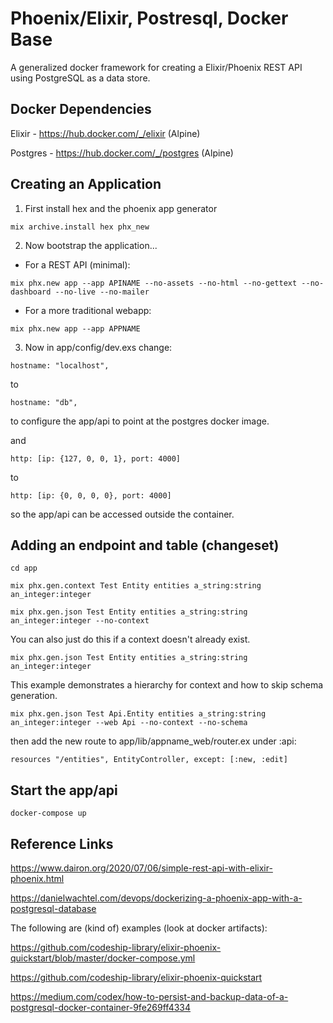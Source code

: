 # Phoenix/Elixir, Postresql, Docker Base

A generalized docker framework for creating a Elixir/Phoenix REST API using PostgreSQL as a data store.

## Docker Dependencies

Elixir - https://hub.docker.com/_/elixir (Alpine)

Postgres - https://hub.docker.com/_/postgres (Alpine)

## Creating an Application

1) First install hex and the phoenix app generator

`mix archive.install hex phx_new`

2) Now bootstrap the application...

- For a REST API (minimal):

`mix phx.new app --app APINAME --no-assets --no-html --no-gettext --no-dashboard --no-live --no-mailer`

- For a more traditional webapp:

`mix phx.new app --app APPNAME`

3) Now in app/config/dev.exs change:

  `hostname: "localhost",`

to

  `hostname: "db",`

to configure the app/api to point at the postgres docker image.

and

  `http: [ip: {127, 0, 0, 1}, port: 4000]`

to

  `http: [ip: {0, 0, 0, 0}, port: 4000]`

so the app/api can be accessed outside the container.

## Adding an endpoint and table (changeset)

`cd app`

`mix phx.gen.context Test Entity entities a_string:string an_integer:integer`

`mix phx.gen.json Test Entity entities a_string:string an_integer:integer --no-context`

You can also just do this if a context doesn't already exist.

`mix phx.gen.json Test Entity entities a_string:string an_integer:integer`

This example demonstrates a hierarchy for context and how to skip schema generation.

`mix phx.gen.json Test Api.Entity entities a_string:string an_integer:integer --web Api --no-context --no-schema`

then add the new route to app/lib/appname_web/router.ex under :api:

`resources "/entities", EntityController, except: [:new, :edit]`

## Start the app/api

`docker-compose up`

## Reference Links

https://www.dairon.org/2020/07/06/simple-rest-api-with-elixir-phoenix.html

https://danielwachtel.com/devops/dockerizing-a-phoenix-app-with-a-postgresql-database

The following are (kind of) examples (look at docker artifacts):

https://github.com/codeship-library/elixir-phoenix-quickstart/blob/master/docker-compose.yml

https://github.com/codeship-library/elixir-phoenix-quickstart

https://medium.com/codex/how-to-persist-and-backup-data-of-a-postgresql-docker-container-9fe269ff4334
